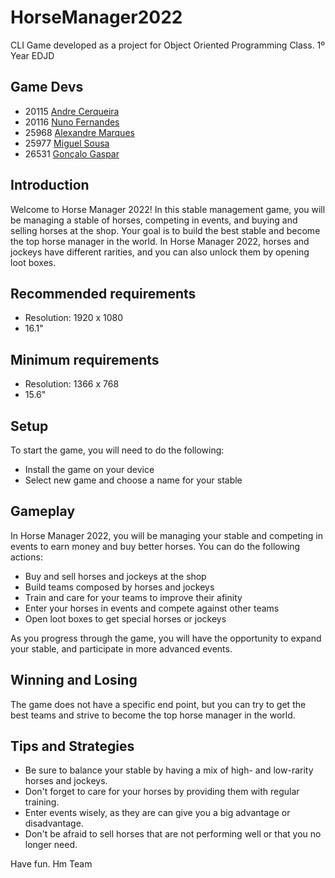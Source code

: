 # HorseManager2022
CLI Game developed as a project for Object Oriented Programming Class. 1º Year EDJD

## Game Devs
- 20115 [Andre Cerqueira](https://github.com/AndreCerqueira)
- 20116 [Nuno Fernandes](https://github.com/NunoIsidoro)
- 25968 [Alexandre Marques](https://github.com/Alexmarques11)
- 25977 [Miguel Sousa](https://github.com/MiguelVS2004)
- 26531 [Gonçalo Gaspar](https://github.com/doutorGaspar)

## Introduction
Welcome to Horse Manager 2022! In this stable management game, you will be managing a stable of horses, competing in events, and buying and selling horses at the shop. Your goal is to build the best stable and become the top horse manager in the world. In Horse Manager 2022, horses and jockeys have different rarities, and you can also unlock them by opening loot boxes.

## Recommended requirements
- Resolution: 1920 x 1080
- 16.1"

## Minimum requirements
- Resolution: 1366 x 768
- 15.6"

## Setup
To start the game, you will need to do the following:

- Install the game on your device
- Select new game and choose a name for your stable

## Gameplay
In Horse Manager 2022, you will be managing your stable and competing in events to earn money and buy better horses. You can do the following actions:

- Buy and sell horses and jockeys at the shop
- Build teams composed by horses and jockeys
- Train and care for your teams to improve their afinity
- Enter your horses in events and compete against other teams
- Open loot boxes to get special horses or jockeys

As you progress through the game, you will have the opportunity to expand your stable, and participate in more advanced events.

## Winning and Losing
The game does not have a specific end point, but you can try to get the best teams and strive to become the top horse manager in the world.

## Tips and Strategies

- Be sure to balance your stable by having a mix of high- and low-rarity horses and jockeys.
- Don't forget to care for your horses by providing them with regular training.
- Enter events wisely, as they are can give you a big advantage or disadvantage.
- Don't be afraid to sell horses that are not performing well or that you no longer need.

Have fun.
Hm Team
